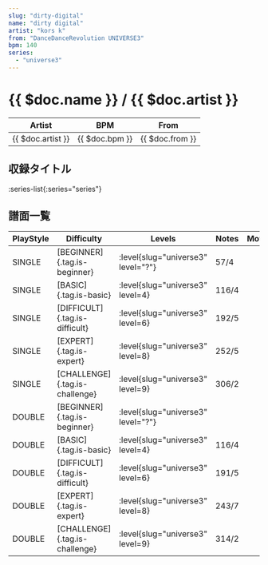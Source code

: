 ```yaml
---
slug: "dirty-digital"
name: "dirty digital"
artist: "kors k"
from: "DanceDanceRevolution UNIVERSE3"
bpm: 140
series:
  - "universe3"
---
```


# {{ $doc.name }} / {{ $doc.artist }}

|Artist|BPM|From|
|------|---|----|
|{{ $doc.artist }}|{{ $doc.bpm }}|{{ $doc.from }}|

## 収録タイトル

:series-list{:series="series"}

## 譜面一覧

|PlayStyle|Difficulty|Levels|Notes|Movie|
|---------|----------|------|-----|-----|
|SINGLE|[BEGINNER]{.tag.is-beginner}|<div class="field is-grouped is-grouped-multiline"> :level{slug="universe3" level="?"}</div>|57/4||
|SINGLE|[BASIC]{.tag.is-basic}|<div class="field is-grouped is-grouped-multiline"> :level{slug="universe3" level=4}</div>|116/4||
|SINGLE|[DIFFICULT]{.tag.is-difficult}|<div class="field is-grouped is-grouped-multiline"> :level{slug="universe3" level=6}</div>|192/5||
|SINGLE|[EXPERT]{.tag.is-expert}|<div class="field is-grouped is-grouped-multiline"> :level{slug="universe3" level=8}</div>|252/5||
|SINGLE|[CHALLENGE]{.tag.is-challenge}|<div class="field is-grouped is-grouped-multiline"> :level{slug="universe3" level=9}</div>|306/2||
|DOUBLE|[BEGINNER]{.tag.is-beginner}|<div class="field is-grouped is-grouped-multiline"> :level{slug="universe3" level="?"}</div>|||
|DOUBLE|[BASIC]{.tag.is-basic}|<div class="field is-grouped is-grouped-multiline"> :level{slug="universe3" level=4}</div>|116/4||
|DOUBLE|[DIFFICULT]{.tag.is-difficult}|<div class="field is-grouped is-grouped-multiline"> :level{slug="universe3" level=6}</div>|191/5||
|DOUBLE|[EXPERT]{.tag.is-expert}|<div class="field is-grouped is-grouped-multiline"> :level{slug="universe3" level=8}</div>|243/7||
|DOUBLE|[CHALLENGE]{.tag.is-challenge}|<div class="field is-grouped is-grouped-multiline"> :level{slug="universe3" level=9}</div>|314/2||
